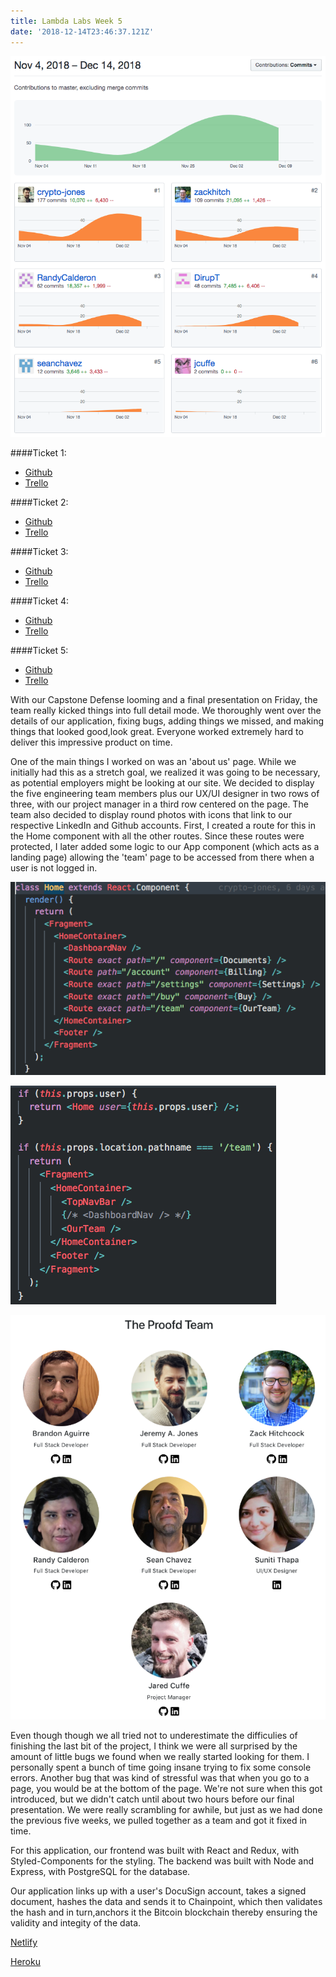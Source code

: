 ```yaml
---
title: Lambda Labs Week 5
date: '2018-12-14T23:46:37.121Z'
---
```


![Contributions](./github_graph.png)

####Ticket 1:

- [Github](https://github.com/Lambda-School-Labs/ChainPointDocusign/pull/187)
- [Trello](https://trello.com/c/gPchXoiB)

####Ticket 2:

- [Github](https://github.com/Lambda-School-Labs/ChainPointDocusign/pull/195)
- [Trello](https://trello.com/c/uISK1HAF)

####Ticket 3:

- [Github](https://github.com/Lambda-School-Labs/ChainPointDocusign/pull/194)
- [Trello](https://trello.com/c/J3TW9LGw)

####Ticket 4:

- [Github](https://github.com/Lambda-School-Labs/ChainPointDocusign/pull/200)
- [Trello](https://trello.com/c/wgaAbBzr)

####Ticket 5:

- [Github](https://github.com/Lambda-School-Labs/ChainPointDocusign/pull/202)
- [Trello](https://trello.com/c/S3jmbn9v)

With our Capstone Defense looming and a final presentation on Friday, the team really kicked things into full detail mode. We thoroughly went over the details of our application, fixing bugs, adding things we missed, and making things that looked good,look great. Everyone worked extremely hard to deliver this impressive product on time.

One of the main things I worked on was an 'about us' page. While we initially had this as a stretch goal, we realized it was going to be necessary, as potential employers might be looking at our site. We decided to display the five engineering team members plus our UX/UI designer in two rows of three, with our project manager in a third row centered on the page. The team also decided to display round photos with icons that link to our respective LinkedIn and Github accounts. First, I created a route for this in the Home component with all the other routes. Since these routes were protected, I later added some logic to our App component (which acts as a landing page) allowing the 'team' page to be accessed from there when a user is not logged in.

![Home](./home.png)

![App](./app.png)

![Our Team](./our-team.png)

Even though though we all tried not to underestimate the difficulies of finishing the last bit of the project, I think we were all surprised by the amount of little bugs we found when we really started looking for them. I personally spent a bunch of time going insane trying to fix some console errors. Another bug that was kind of stressful was that when you go to a page, you would be at the bottom of the page. We're not sure when this got introduced, but we didn't catch until about two hours before our final presentation. We were really scrambling for awhile, but just as we had done the previous five weeks, we pulled together as a team and got it fixed in time.

For this application, our frontend was built with React and Redux, with Styled-Components for the styling. The backend was built with Node and Express, with PostgreSQL for the database.

Our application links up with a user's DocuSign account, takes a signed document, hashes the data and sends it to Chainpoint, which then validates the hash and in turn,anchors it the Bitcoin blockchain thereby ensuring the validity and integity of the data.

[Netlify](https://chainpoint-docusign.netlify.com/)

[Heroku](https://chainpoint-docusign-server.herokuapp.com/)
